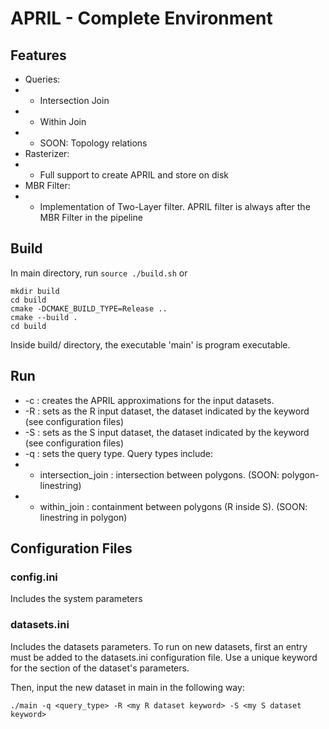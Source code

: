 # APRIL - Complete Environment

## Features
- Queries:
- - Intersection Join
- - Within Join
- - SOON: Topology relations
- Rasterizer:
- - Full support to create APRIL and store on disk
- MBR Filter:
- - Implementation of Two-Layer filter. APRIL filter is always after the MBR Filter in the pipeline


## Build
In main directory, run ```source ./build.sh``` or 
```
mkdir build
cd build
cmake -DCMAKE_BUILD_TYPE=Release ..
cmake --build .
cd build
```
Inside build/ directory, the executable 'main' is program executable.

## Run
- -c : creates the APRIL approximations for the input datasets.
- -R <keyword> : sets as the R input dataset, the dataset indicated by the keyword (see configuration files)
- -S <keyword> : sets as the S input dataset, the dataset indicated by the keyword (see configuration files)
- -q <query type> : sets the query type. Query types include:
- - intersection_join : intersection between polygons. (SOON: polygon-linestring)
- - within_join : containment between polygons (R inside S). (SOON: linestring in polygon)


## Configuration Files
### config.ini
Includes the system parameters

### datasets.ini
Includes the datasets parameters. 
To run on new datasets, first an entry must be added to the datasets.ini configuration file.
Use a unique keyword for the section of the dataset's parameters.

Then, input the new dataset in main in the following way:
```
./main -q <query_type> -R <my R dataset keyword> -S <my S dataset keyword>
```
